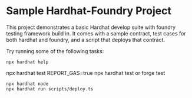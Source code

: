 # Sample Hardhat-Foundry Project

This project demonstrates a basic Hardhat develop suite with foundry testing framework build in. It comes with a sample contract, test cases for both hardhat and foundry, and a script that deploys that contract.

Try running some of the following tasks:

```shell
npx hardhat help
```
npx hardhat test
REPORT_GAS=true npx hardhat test
or
forge test
```
npx hardhat node
npx hardhat run scripts/deploy.ts

```
